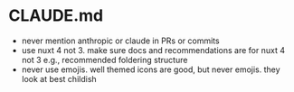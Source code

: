 # CLAUDE.md

- never mention anthropic or claude in PRs or commits
- use nuxt 4 not 3. make sure docs and recommendations are for nuxt 4 not 3 e.g., recommended foldering structure
- never use emojis. well themed icons are good, but never emojis. they look at best childish

